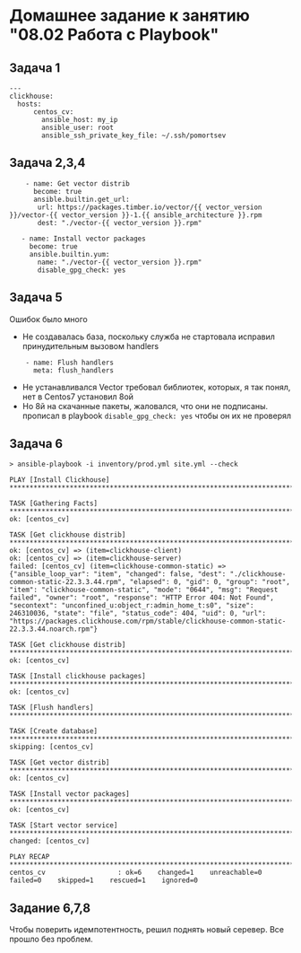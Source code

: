 # Домашнее задание к занятию "08.02 Работа с Playbook"
## Задача 1
```
---
clickhouse:
  hosts:
      centos_cv:
        ansible_host: my_ip
        ansible_user: root
        ansible_ssh_private_key_file: ~/.ssh/pomortsev
 ```
 ## Задача 2,3,4
 
 ```
     - name: Get vector distrib
       become: true
       ansible.builtin.get_url:
        url: https://packages.timber.io/vector/{{ vector_version }}/vector-{{ vector_version }}-1.{{ ansible_architecture }}.rpm
        dest: "./vector-{{ vector_version }}.rpm"

    - name: Install vector packages
      become: true
      ansible.builtin.yum:
        name: "./vector-{{ vector_version }}.rpm"
        disable_gpg_check: yes
 ```
 ## Задача 5
 
 Ошибок было много
 - Не создавалась база, поскольку служба не стартовала исправил принудительным вызовом handlers
 ```
     - name: Flush handlers
       meta: flush_handlers
 ```
 - Не устанавливался Vector требовал библиотек, которых, я так понял, нет в Centos7 установил 8ой
 - Но 8й на скачанные пакеты, жаловался, что они не подписаны. прописал в playbook `disable_gpg_check: yes` чтобы он их не проверял
 
 ## Задача 6
 
 `> ansible-playbook -i inventory/prod.yml site.yml --check`
```
PLAY [Install Clickhouse] **********************************************************************************************************************************

TASK [Gathering Facts] *************************************************************************************************************************************
ok: [centos_cv]

TASK [Get clickhouse distrib] ******************************************************************************************************************************
ok: [centos_cv] => (item=clickhouse-client)
ok: [centos_cv] => (item=clickhouse-server)
failed: [centos_cv] (item=clickhouse-common-static) => {"ansible_loop_var": "item", "changed": false, "dest": "./clickhouse-common-static-22.3.3.44.rpm", "elapsed": 0, "gid": 0, "group": "root", "item": "clickhouse-common-static", "mode": "0644", "msg": "Request failed", "owner": "root", "response": "HTTP Error 404: Not Found", "secontext": "unconfined_u:object_r:admin_home_t:s0", "size": 246310036, "state": "file", "status_code": 404, "uid": 0, "url": "https://packages.clickhouse.com/rpm/stable/clickhouse-common-static-22.3.3.44.noarch.rpm"}

TASK [Get clickhouse distrib] ******************************************************************************************************************************
ok: [centos_cv]

TASK [Install clickhouse packages] *************************************************************************************************************************
ok: [centos_cv]

TASK [Flush handlers] **************************************************************************************************************************************

TASK [Create database] *************************************************************************************************************************************
skipping: [centos_cv]

TASK [Get vector distrib] **********************************************************************************************************************************
ok: [centos_cv]

TASK [Install vector packages] *****************************************************************************************************************************
ok: [centos_cv]

TASK [Start vector service] ********************************************************************************************************************************
changed: [centos_cv]

PLAY RECAP *************************************************************************************************************************************************
centos_cv                  : ok=6    changed=1    unreachable=0    failed=0    skipped=1    rescued=1    ignored=0   
```
## Задание 6,7,8

Чтобы поверить идемпотентность, решил поднять новый серевер. Все прошло без проблем.
